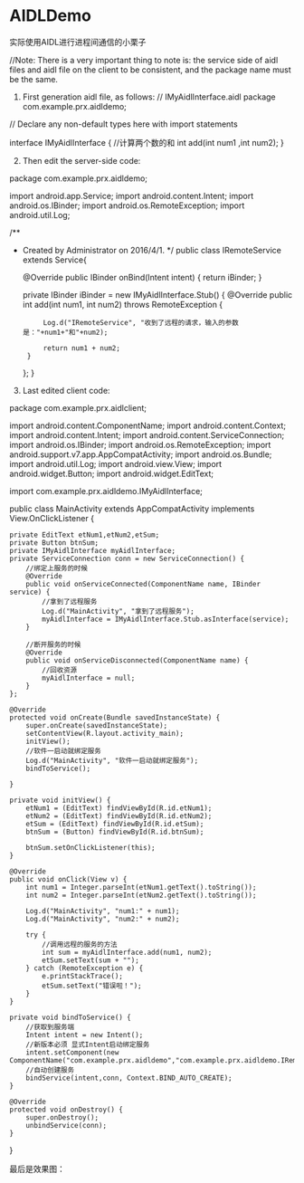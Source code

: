 # AIDLDemo
实际使用AIDL进行进程间通信的小栗子

//Note: There is a very important thing to note is: the service side of aidl files and aidl file on the client to be consistent, and the package name must be the same.

1. First generation aidl file, as follows:
// IMyAidlInterface.aidl
package com.example.prx.aidldemo;

// Declare any non-default types here with import statements

interface IMyAidlInterface {
    //计算两个数的和
    int add(int num1 ,int num2);
}

2. Then edit the server-side code:

package com.example.prx.aidldemo;

import android.app.Service;
import android.content.Intent;
import android.os.IBinder;
import android.os.RemoteException;
import android.util.Log;

/**
 * Created by Administrator on 2016/4/1.
 */
public class IRemoteService extends Service{

    @Override
    public IBinder onBind(Intent intent) {
        return iBinder;
    }


    private IBinder iBinder = new IMyAidlInterface.Stub() {
        @Override
        public int add(int num1, int num2) throws RemoteException {

            Log.d("IRemoteService", "收到了远程的请求，输入的参数是："+num1+"和"+num2);

            return num1 + num2;
        }
    };
}


3. Last edited client code:

package com.example.prx.aidlclient;

import android.content.ComponentName;
import android.content.Context;
import android.content.Intent;
import android.content.ServiceConnection;
import android.os.IBinder;
import android.os.RemoteException;
import android.support.v7.app.AppCompatActivity;
import android.os.Bundle;
import android.util.Log;
import android.view.View;
import android.widget.Button;
import android.widget.EditText;

import com.example.prx.aidldemo.IMyAidlInterface;

public class MainActivity extends AppCompatActivity implements View.OnClickListener {

    private EditText etNum1,etNum2,etSum;
    private Button btnSum;
    private IMyAidlInterface myAidlInterface;
    private ServiceConnection conn = new ServiceConnection() {
        //绑定上服务的时候
        @Override
        public void onServiceConnected(ComponentName name, IBinder service) {
            //拿到了远程服务
            Log.d("MainActivity", "拿到了远程服务");
            myAidlInterface = IMyAidlInterface.Stub.asInterface(service);
        }

        //断开服务的时候
        @Override
        public void onServiceDisconnected(ComponentName name) {
            //回收资源
            myAidlInterface = null;
        }
    };

    @Override
    protected void onCreate(Bundle savedInstanceState) {
        super.onCreate(savedInstanceState);
        setContentView(R.layout.activity_main);
        initView();
        //软件一启动就绑定服务
        Log.d("MainActivity", "软件一启动就绑定服务");
        bindToService();

    }

    private void initView() {
        etNum1 = (EditText) findViewById(R.id.etNum1);
        etNum2 = (EditText) findViewById(R.id.etNum2);
        etSum = (EditText) findViewById(R.id.etSum);
        btnSum = (Button) findViewById(R.id.btnSum);

        btnSum.setOnClickListener(this);
    }

    @Override
    public void onClick(View v) {
        int num1 = Integer.parseInt(etNum1.getText().toString());
        int num2 = Integer.parseInt(etNum2.getText().toString());

        Log.d("MainActivity", "num1:" + num1);
        Log.d("MainActivity", "num2:" + num2);

        try {
            //调用远程的服务的方法
            int sum = myAidlInterface.add(num1, num2);
            etSum.setText(sum + "");
        } catch (RemoteException e) {
            e.printStackTrace();
            etSum.setText("错误啦！");
        }
    }

    private void bindToService() {
        //获取到服务端
        Intent intent = new Intent();
        //新版本必须 显式Intent启动绑定服务
        intent.setComponent(new ComponentName("com.example.prx.aidldemo","com.example.prx.aidldemo.IRemoteService"));
        //自动创建服务
        bindService(intent,conn, Context.BIND_AUTO_CREATE);
    }

    @Override
    protected void onDestroy() {
        super.onDestroy();
        unbindService(conn);
    }
}

最后是效果图：


